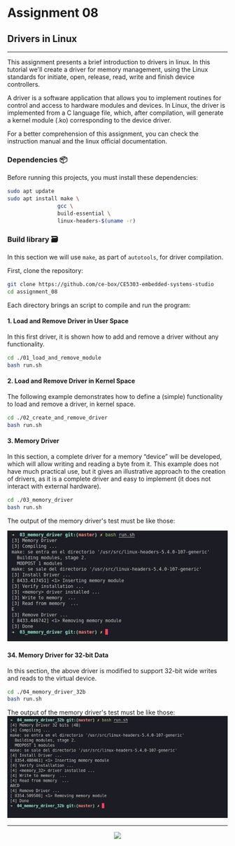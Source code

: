 # Assignment 08

## Drivers in Linux

***

This assignment presents a brief introduction to drivers in linux. In this tutorial we'll create a driver for memory management, using the Linux standards for initiate, open, release, read, write and finish device controllers.

A driver is a software application that allows you to implement routines for control and access to hardware modules and devices. In Linux, the driver is implemented from a C language file, which, after compilation, will generate a kernel module (.ko) corresponding to the device driver.

For a better comprehension of this assignment, you can check the instruction manual and the linux official documentation.

### Dependencies 📦

Before running this projects, you must install these dependencies:

```sh
sudo apt update
sudo apt install make \ 
                gcc \
                build-essential \
                linux-headers-$(uname -r)
```

### Build library 🗃

In this section we will use `make`, as part of `autotools`, for driver compilation.

First, clone the repository:

```sh
git clone https://github.com/ce-box/CE5303-embedded-systems-studio
cd assignment_08
```

Each directory brings an script to compile and run the program:

#### 1. Load and Remove Driver in User Space

In this first driver, it is shown how to add and remove a driver without any functionality.

```sh
cd ./01_load_and_remove_module
bash run.sh
```

#### 2. Load and Remove Driver in Kernel Space

The following example demonstrates how to define a (simple) functionality to load and remove a driver, in kernel space.

```sh
cd ./02_create_and_remove_driver
bash run.sh
```

#### 3. Memory Driver

In this section, a complete driver for a memory “device” will be developed, which will allow writing and reading a byte from it. This example does not have much practical use, but it gives an illustrative approach to the creation of drivers, as it is a complete driver and easy to implement (it does not interact with external hardware).

```sh
cd ./03_memory_driver
bash run.sh
```

The output of the memory driver's test must be like those:

![Memory Driver (1 bit)](https://github.com/ce-box/CE5303-embedded-systems-studio/blob/master/assignment_08/imgs/mem1.png)

#### 34. Memory Driver for 32-bit Data

In this section, the above driver is modified to support 32-bit wide writes and reads to the virtual device.

```sh
cd ./04_memory_driver_32b
bash run.sh
```

The output of the memory driver's test must be like those:
![Memory Driver (32 bit)](https://github.com/ce-box/CE5303-embedded-systems-studio/blob/master/assignment_08/imgs/mem32.png)

***

<p align="center">
<img src="https://static.platzi.com/media/achievements/badge-programacion-microcontroladores-pic-c-d3093418-a0e3-4b95-a6c2-77cf06af37f9.png" width="75"/>
</p>

